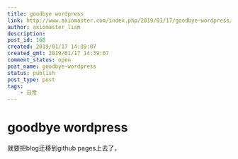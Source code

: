 ```yaml
---
title: goodbye wordpress
link: http://www.axiomaster.com/index.php/2019/01/17/goodbye-wordpress/
author: axiomaster_lism
description: 
post_id: 168
created: 2019/01/17 14:39:07
created_gmt: 2019/01/17 14:39:07
comment_status: open
post_name: goodbye-wordpress
status: publish
post_type: post
tags:
    - 日常
---
```


# goodbye wordpress

就要把blog迁移到github pages上去了，
